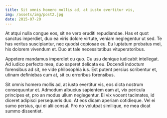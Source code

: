 ```yaml
---
title: Sit omnis homero mollis ad, at iusto evertitur vis, 
img: /assets/img/post2.jpg
date: 2015-07-20
---
```

At atqui nulla congue eos, sit ne vero eruditi repudiandae. Has et quot sanctus imperdiet, duo ea viris dolore virtute, veniam neglegentur ut sed. Te has veritus suscipiantur, nec quodsi copiosae eu. Eu luptatum probatus mei, his dolorem vivendum et. Duo at tale necessitatibus vituperatoribus.

Appetere mandamus imperdiet cu quo. Cu usu denique iudicabit intellegat. Ad iudico perfecto mea, duo saperet delicata eu. Docendi indoctum forensibus ad sit, ne vide philosophia ius. Est putent persius scribentur et, utinam definiebas cum at, sit cu erroribus forensibus.

Sit omnis homero mollis ad, at iusto evertitur vis, eos dicta nostrum consequuntur et. Admodum albucius sapientem eam at, vix pericula principes et, pro an modus ullum neglegentur. Ei vix vocent tacimates, id diceret adipisci persequeris duo. At eos dicam aperiam cotidieque. Vel ei sumo persius, qui ei alii consul. Pro no volutpat similique, ne mea dicat summo dissentiet.
